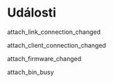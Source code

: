 # Události

attach\_link\_connection\_changed

attach\_client\_connection\_changed

attach\_firmware\_changed

attach\_bin\_busy

